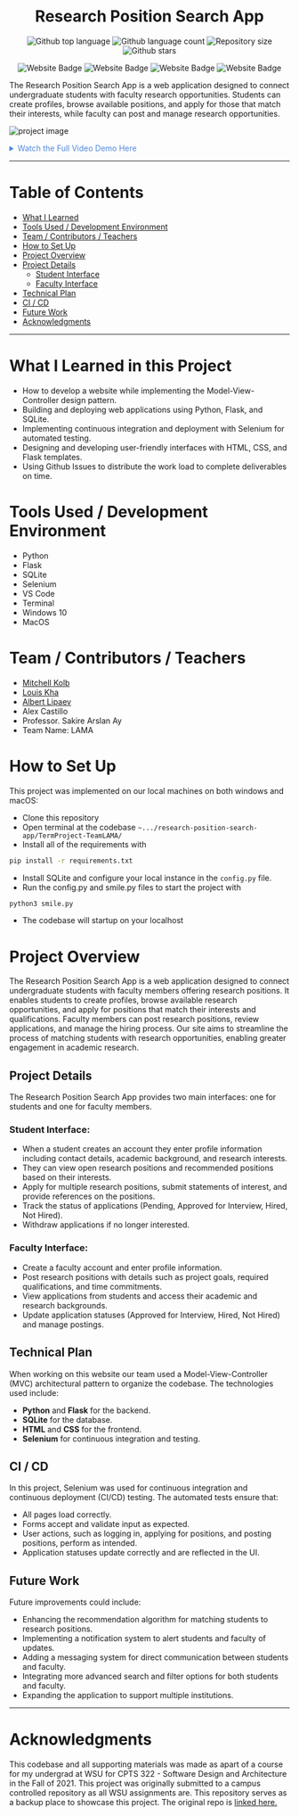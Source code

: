 
<h1 align="center">Research Position Search App</h1>

<p align="center">
  <img alt="Github top language" src="https://img.shields.io/github/languages/top/mitchellkolb/research-position-search-app?color=003B57">

  <img alt="Github language count" src="https://img.shields.io/github/languages/count/mitchellkolb/research-position-search-app?color=003B57">

  <img alt="Repository size" src="https://img.shields.io/github/repo-size/mitchellkolb/research-position-search-app?color=003B57">

  <img alt="Github stars" src="https://img.shields.io/github/stars/mitchellkolb/research-position-search-app?color=003B57" />
</p>

<p align="center">
<img
    src="https://img.shields.io/badge/Python-3776AB?style=for-the-badge&logo=Python&logoColor=white"
    alt="Website Badge" />
<img
    src="https://img.shields.io/badge/Flask-0078D6?style=for-the-badge&logo=flask&logoColor=white"
    alt="Website Badge" />
<img
    src="https://img.shields.io/badge/sqlite-003B57?style=for-the-badge&logo=sqlite&logoColor=white"
    alt="Website Badge" />
<img
    src="https://img.shields.io/badge/selenium-43B02A?style=for-the-badge&logo=selenium&logoColor=white"
    alt="Website Badge" />
</p>

The Research Position Search App is a web application designed to connect undergraduate students with faculty research opportunities. Students can create profiles, browse available positions, and apply for those that match their interests, while faculty can post and manage research opportunities.

![project image](resources/lama.gif)

<details>
<summary style="color:#5087dd">Watch the Full Video Demo Here</summary>

[![Full Video Demo Here](https://img.youtube.com/vi/XV8JiobX_7g/0.jpg)](https://www.youtube.com/watch?v=XV8JiobX_7g)

</details>

---


# Table of Contents
- [What I Learned](#what-i-learned-in-this-project)
- [Tools Used / Development Environment](#tools-used--development-environment)
- [Team / Contributors / Teachers](#team--contributors--teachers)
- [How to Set Up](#how-to-set-up)
- [Project Overview](#project-overview)
- [Project Details](#project-details)
   - [Student Interface](#student-interface)
   - [Faculty Interface](#faculty-interface)
- [Technical Plan](#technical-plan)
- [CI / CD](#ci--cd)
- [Future Work](#future-work)
- [Acknowledgments](#acknowledgments)

---

# What I Learned in this Project
- How to develop a website while implementing the Model-View-Controller design pattern.
- Building and deploying web applications using Python, Flask, and SQLite.
- Implementing continuous integration and deployment with Selenium for automated testing.
- Designing and developing user-friendly interfaces with HTML, CSS, and Flask templates.
- Using Github Issues to distribute the work load to complete deliverables on time.



# Tools Used / Development Environment
- Python
- Flask
- SQLite
- Selenium
- VS Code
- Terminal
- Windows 10
- MacOS





# Team / Contributors / Teachers
- [Mitchell Kolb](https://github.com/mitchellkolb)
- [Louis Kha](https://github.com/LouisKha)
- [Albert Lipaev](https://github.com/Endeavour-Innovations-Inc)
- Alex Castillo
- Professor. Sakire Arslan Ay
- Team Name: LAMA



# How to Set Up
This project was implemented on our local machines on both windows and macOS:
- Clone this repository 
- Open terminal at the codebase `~.../research-position-search-app/TermProject-TeamLAMA/`
- Install all of the requirements with
```zsh
pip install -r requirements.txt
```
- Install SQLite and configure your local instance in the `config.py` file.
- Run the config.py and smile.py files to start the project with
```zsh
python3 smile.py
```
- The codebase will startup on your localhost






# Project Overview
The Research Position Search App is a web application designed to connect undergraduate students with faculty members offering research positions. It enables students to create profiles, browse available research opportunities, and apply for positions that match their interests and qualifications. Faculty members can post research positions, review applications, and manage the hiring process. Our site aims to streamline the process of matching students with research opportunities, enabling greater engagement in academic research.

## Project Details
The Research Position Search App provides two main interfaces: one for students and one for faculty members.

### Student Interface:
- When a student creates an account they enter profile information including contact details, academic background, and research interests.
- They can view open research positions and recommended positions based on their interests.
- Apply for multiple research positions, submit statements of interest, and provide references on the positions.
- Track the status of applications (Pending, Approved for Interview, Hired, Not Hired).
- Withdraw applications if no longer interested.

### Faculty Interface:
- Create a faculty account and enter profile information.
- Post research positions with details such as project goals, required qualifications, and time commitments.
- View applications from students and access their academic and research backgrounds.
- Update application statuses (Approved for Interview, Hired, Not Hired) and manage postings.

## Technical Plan
When working on this website our team used a Model-View-Controller (MVC) architectural pattern to organize the codebase. The technologies used include:
- **Python** and **Flask** for the backend.
- **SQLite** for the database.
- **HTML** and **CSS** for the frontend.
- **Selenium** for continuous integration and testing.


## CI / CD
In this project, Selenium was used for continuous integration and continuous deployment (CI/CD) testing. The automated tests ensure that:
- All pages load correctly.
- Forms accept and validate input as expected.
- User actions, such as logging in, applying for positions, and posting positions, perform as intended.
- Application statuses update correctly and are reflected in the UI.

## Future Work
Future improvements could include:
- Enhancing the recommendation algorithm for matching students to research positions.
- Implementing a notification system to alert students and faculty of updates.
- Adding a messaging system for direct communication between students and faculty.
- Integrating more advanced search and filter options for both students and faculty.
- Expanding the application to support multiple institutions.






--- 
# Acknowledgments
This codebase and all supporting materials was made as apart of a course for my undergrad at WSU for CPTS 322 - Software Design and Architecture in the Fall of 2021. This project was originally submitted to a campus controlled repository as all WSU assignments are. This repository serves as a backup place to showcase this project. The original repo is [linked here.](https://github.com/WSU-CptS322-Fall2021/TermProject-TeamLAMA/tree/iteration3)

